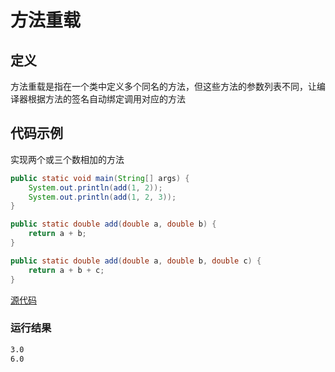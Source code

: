 # 方法重载

## 定义

方法重载是指在一个类中定义多个同名的方法，但这些方法的参数列表不同，让编译器根据方法的签名自动绑定调用对应的方法

## 代码示例

实现两个或三个数相加的方法

```java
public static void main(String[] args) {
    System.out.println(add(1, 2));
    System.out.println(add(1, 2, 3));
}

public static double add(double a, double b) {
    return a + b;
}

public static double add(double a, double b, double c) {
    return a + b + c;
}
```

[源代码](overloaded.java)

### 运行结果

```bash
3.0
6.0
```